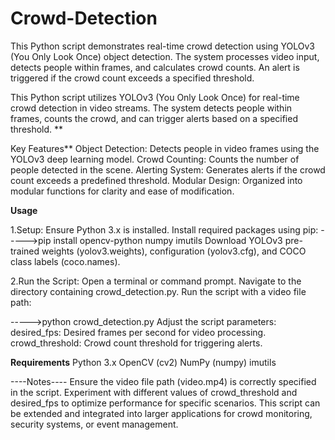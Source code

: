 # Crowd-Detection
This Python script demonstrates real-time crowd detection using YOLOv3 (You Only Look Once) object detection. The system processes video input, detects people within frames, and calculates crowd counts. An alert is triggered if the crowd count exceeds a specified threshold.

This Python script utilizes YOLOv3 (You Only Look Once) for real-time crowd detection in video streams. The system detects people within frames, counts the crowd, and can trigger alerts based on a specified threshold.
**

Key Features**
Object Detection: Detects people in video frames using the YOLOv3 deep learning model.
Crowd Counting: Counts the number of people detected in the scene.
Alerting System: Generates alerts if the crowd count exceeds a predefined threshold.
Modular Design: Organized into modular functions for clarity and ease of modification.

****Usage****

1.Setup:
Ensure Python 3.x is installed.
Install required packages using pip:
----->pip install opencv-python numpy imutils
Download YOLOv3 pre-trained weights (yolov3.weights), configuration (yolov3.cfg), and COCO class labels (coco.names).

2.Run the Script:
Open a terminal or command prompt.
Navigate to the directory containing crowd_detection.py.
Run the script with a video file path:

----->python crowd_detection.py
Adjust the script parameters:
desired_fps: Desired frames per second for video processing.
crowd_threshold: Crowd count threshold for triggering alerts.


****Requirements****
Python 3.x
OpenCV (cv2)
NumPy (numpy)
imutils


----Notes----
Ensure the video file path (video.mp4) is correctly specified in the script.
Experiment with different values of crowd_threshold and desired_fps to optimize performance for specific scenarios.
This script can be extended and integrated into larger applications for crowd monitoring, security systems, or event management.
